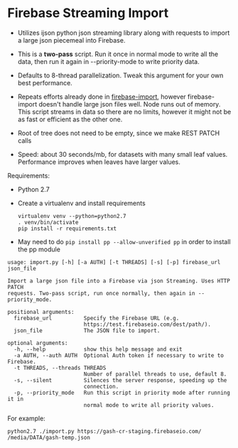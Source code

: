 Firebase Streaming Import
===========================

- Utilizes ijson python json streaming library along with requests to import a large json piecemeal into Firebase.

- This is a **two-pass** script.  Run it once in normal mode to write all the data, then run it again in --priority-mode to write priority data.

- Defaults to 8-thread parallelization.  Tweak this argument for your own best performance.  

- Repeats efforts already done in [firebase-import](https://github.com/firebase/firebase-import), however firebase-import doesn't handle large json files well.  Node runs out of memory.  This script streams in data so there are no limits, however it might not be as fast or efficient as the other one.

- Root of tree does not need to be empty, since we make REST PATCH calls

- Speed: about 30 seconds/mb, for datasets with many small leaf values.  Performance improves when leaves have larger values.

Requirements: 

- Python 2.7

- Create a virtualenv and install requirements

  ```
  virtualenv venv --python=python2.7
  . venv/bin/activate
  pip install -r requirements.txt
  ```

- May need to do `pip install pp --allow-unverified pp` in order to install the pp module

```
usage: import.py [-h] [-a AUTH] [-t THREADS] [-s] [-p] firebase_url json_file

Import a large json file into a Firebase via json Streaming. Uses HTTP PATCH
requests. Two-pass script, run once normally, then again in --priority_mode.

positional arguments:
  firebase_url          Specify the Firebase URL (e.g.
                        https://test.firebaseio.com/dest/path/).
  json_file             The JSON file to import.

optional arguments:
  -h, --help            show this help message and exit
  -a AUTH, --auth AUTH  Optional Auth token if necessary to write to Firebase.
  -t THREADS, --threads THREADS
                        Number of parallel threads to use, default 8.
  -s, --silent          Silences the server response, speeding up the
                        connection.
  -p, --priority_mode   Run this script in priority mode after running it in
                        normal mode to write all priority values.
```

For example:

```shell
python2.7 ./import.py https://gash-cr-staging.firebaseio.com/ /media/DATA/gash-temp.json 
```

